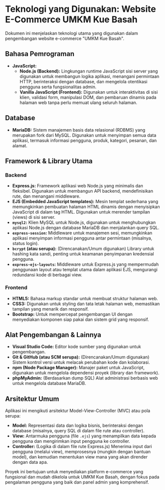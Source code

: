# Teknologi yang Digunakan: Website E-Commerce UMKM Kue Basah

Dokumen ini menjelaskan teknologi utama yang digunakan dalam pengembangan website e-commerce "UMKM Kue Basah".

## Bahasa Pemrograman

*   **JavaScript:**
    *   **Node.js (Backend):** Lingkungan runtime JavaScript sisi server yang digunakan untuk membangun logika aplikasi, menangani permintaan HTTP, berinteraksi dengan database, dan mengelola otentikasi pengguna serta fungsionalitas admin.
    *   **Vanilla JavaScript (Frontend):** Digunakan untuk interaktivitas di sisi klien, validasi form, manipulasi DOM, dan pembaruan dinamis pada halaman web tanpa perlu memuat ulang seluruh halaman.

## Database

*   **MariaDB:** Sistem manajemen basis data relasional (RDBMS) yang merupakan fork dari MySQL. Digunakan untuk menyimpan semua data aplikasi, termasuk informasi pengguna, produk, kategori, pesanan, dan alamat.

## Framework & Library Utama

### Backend

*   **Express.js:** Framework aplikasi web Node.js yang minimalis dan fleksibel. Digunakan untuk membangun API backend, mendefinisikan rute, dan menangani middleware.
*   **EJS (Embedded JavaScript templates):** Mesin templat sederhana yang memungkinkan pembuatan halaman HTML dinamis dengan menyisipkan JavaScript di dalam tag HTML. Digunakan untuk merender tampilan (views) di sisi server.
*   **`mysql2`:** Klien MySQL untuk Node.js, digunakan untuk menghubungkan aplikasi Node.js dengan database MariaDB dan menjalankan query SQL.
*   **`express-session`:** Middleware untuk manajemen sesi, memungkinkan aplikasi menyimpan informasi pengguna antar permintaan (misalnya, status login).
*   **`bcrypt` (atau serupa):** (Direncanakan/Umum digunakan) Library untuk hashing kata sandi, penting untuk keamanan penyimpanan kredensial pengguna.
*   **`express-ejs-layouts`:** Middleware untuk Express.js yang mempermudah penggunaan layout atau templat utama dalam aplikasi EJS, mengurangi redundansi kode di berbagai view.

### Frontend

*   **HTML5:** Bahasa markup standar untuk membuat struktur halaman web.
*   **CSS3:** Digunakan untuk styling dan tata letak halaman web, memastikan tampilan yang menarik dan responsif.
*   **Bootstrap:** Untuk mempercepat pengembangan UI dengan menyediakan komponen siap pakai dan sistem grid yang responsif.

## Alat Pengembangan & Lainnya

*   **Visual Studio Code:** Editor kode sumber yang digunakan untuk pengembangan.
*   **Git & GitHub (atau SCM serupa):** (Direncanakan/Umum digunakan) Sistem kontrol versi untuk melacak perubahan kode dan kolaborasi.
*   **npm (Node Package Manager):** Manajer paket untuk JavaScript, digunakan untuk mengelola dependensi proyek (library dan framework).
*   **phpMyAdmin:** (Berdasarkan dump SQL) Alat administrasi berbasis web untuk mengelola database MariaDB.

## Arsitektur Umum

Aplikasi ini mengikuti arsitektur Model-View-Controller (MVC) atau pola serupa:

*   **Model:** Representasi data dan logika bisnis, berinteraksi dengan database (misalnya, query SQL di dalam file rute atau controller).
*   **View:** Antarmuka pengguna (file `.ejs`) yang menampilkan data kepada pengguna dan mengirimkan input pengguna ke controller.
*   **Controller:** (Logika di dalam file rute Express.js) Menerima input dari pengguna (melalui view), memprosesnya (mungkin dengan bantuan model), dan kemudian menentukan view mana yang akan dirender dengan data apa.

Proyek ini bertujuan untuk menyediakan platform e-commerce yang fungsional dan mudah dikelola untuk UMKM Kue Basah, dengan fokus pada pengalaman pengguna yang baik dan panel admin yang komprehensif.
